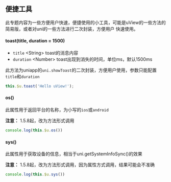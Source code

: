 ## 便捷工具

<demo-model url="/pages/componentsA/toast/index"></demo-model>


此专题内容为一些方便用户快速，便捷使用的小工具，可能是uView的一些方法的简易版，或者对uni的一些方法进行二次封装，方便用户
快速使用。


#### toast(title, duration = 1500)

- `title` <String\> toast的消息内容
- `duration` <Number\> toast出现到消失的时间，单位ms，默认1500ms

此方法为uniapp的`uni.showToast`的二次封装，方便用户使用，参数只能配置`title`和`duration`

```js
this.$u.toast('Hello uView!');
```


#### os()

此属性用于返回平台的名称，为小写的`ios`或`android`  

**注意：** 1.5.8起，改为方法形式调用

```js
console.log(this.$u.os())
```


#### sys()

此属性用于获取设备的信息，相当于uni.getSystemInfoSync()的效果  

**注意：** 1.5.8起，改为方法形式调用，因为属性方式调用，结果可能会不准确

```js
console.log(this.$u.sys())
```


